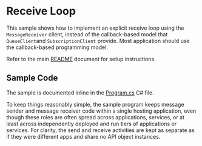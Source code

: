 # Receive Loop

This sample shows how to implement an explicit receive loop using the
```MessageReceiver``` client, instead of the callback-based model that
```QueueClient```and ```SubscriptionClient``` provide. Most application should
use the callback-based programming model.

Refer to the main [README](../README.md) document for setup instructions. 


## Sample Code 

The sample is documented inline in the [Program.cs](Program.cs) C# file.

To keep things reasonably simple, the sample program keeps message sender and
message receiver code within a single hosting application, even though these
roles are often spread across applications, services, or at least across
independently deployed and run tiers of applications or services. For clarity,
the send and receive activities are kept as separate as if they were different
apps and share no API object instances.
